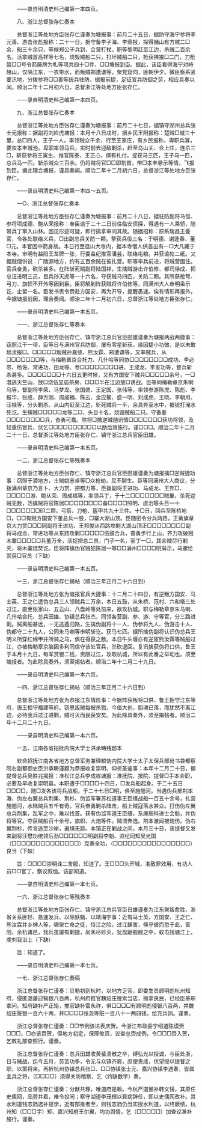 <!-- { "loadSidebar": true } -->
　　——录自明清史料己编第一本四页。

　　八、浙江总督张存仁奏本

　　总督浙江等处地方臣张存仁谨奏为塘报事：前月二十五日，据防守海宁参将李元善、游击张彪报称：二十一日，据守备李子海、李鼎报，探得赭山有方贼二□余，船三十余只，等候郑公子兵到，合营打杖。职等黎明赶至江边，杀贼二百余名，活拿贼首高祥等七名，烧毁贼船二只，打坏贼船二只，抢获狒狼□二门，刀枪盔□□号令箭藤牌为札等项共四十□件，□□塘报到臣。据此，该臣看得海宁对峙赭山，仅隔江东，一衣带水，而叛贼郑遭谦等，聚党窥伺，匪朝伊夕。微臣察系紧要汛地，分拨参将□□善等统兵驻防。据报前捷，足征官兵防御之劳，相应具奏以闻。顺治二年十二月初六日，总督浙江等处地方臣张存仁。

　　——录自明清史料己编第一本四页。

　　九、浙江总督张存仁奏本

　　总督浙江等处地方臣张存仁谨奏为塘报事：前月二十七日，据镇守湖州总兵张士元报称：据副将刘应虎塘报：本月十八日戌时，据乡民王阳报称：楚贼□城三十里，总□四人，王子一人，率领贼众千余，行至王家庄，有乡民报称，卑职兵寡，要攻孝丰城池。卑职率领马兵，实时前去迎敌剿杀，赶至乌山关、合上庄，连杀三□，斩获参将王寅生、推官陈泰、王正心，俱有札付。捉获马三匹，王子马一匹，总兵马一匹。斩杀贼众三百余。仍将贼将官□□即割首，带□孝丰悬示等情，飞报到臣。据此理合塘报，谨具奏闻。顺治二年十二月初六日，总督浙江等处地方臣张存仁。

　　——录自明清史料己编第一本四～五页。

　　一○、浙江总督张存仁奏本

　　总督浙江等处地方臣张存仁谨奏为塘报事：前月二十八日，据驻防副将马信、参将项成德、鲍从荣报称：奉臣谕于二十二日前往临安侦探，得遇有一人乘轿，随带兵丁窜入山林。因见形迹可疑，即行擒拿审问其故。随据招称：原系瑞昌王委官，令各处联络义兵，□出副总兵关防一颗。拏获兵役三名：于明德、谢逢春、董□元。本官因中箭身故。本日行至径山大寺内，据本寺僧人供首出有一□大凡藏于本寺。审明有益阳王龙牌一张，行委监纪推官潘芸，联络屯粮。并获谕帖二纸。又据贼僧供说：广陵源地方，约有五百余贼在彼扎营。职等率兵前进，将贼营围住。官兵奋勇，砍杀甚多。在阵斩死贼副将陆国祥，生擒贼游击许伯修、都司徐成、把总汪进明三员，目兵孙天虎等一十六名，夺获贼马四匹，关防二颗。其所获枪弩、弓刀、旗帜不开外等因到臣。臣将解到阵获贼将许伯修等，同满州大人审明枭示讫，止留一名。臣发书责令赍赴方国安，再为开导，提醒愚迷。俟有情形再报外，今据塘报前因，理合奏闻。顺治二年十二月初六日，总督浙江等处地方臣张存仁。

　　——录自明清史料己编第一本五页。

　　一一、浙江总督张存仁等奏本

　　总督浙江等处地方臣张存仁、镇守浙江总兵官臣田雄谨奏为塘报两战两捷事：窃照江干一带，臣等日与满州官兵防御，屡有零星斩获。缘因捷小功微，是以未敢琐渎报□。□□□□□叛贼孙嘉绩、熊汝霖、郑遭谦等，又率贼兵，从□□□□□□□等，与梅勒章京合托力、几什哈等同协□□□□□□□□成功、李必忠、杨佐、常进功、田龙等、参□□□□□□□□进、王成龙、李友功等，督兵斩杀甚多。□□□□□□□十六日五更时候，又有方国安下贼兵□□□□□余号，一□潜逃天竺山，放□烧伍显庙茶房，□□□半在江边放□诱战。臣等同梅勒章京朱喇马等，督副将李荣、马梦龙、张国勋、王定国、张伟等，率领参游陈虎、陈彪、李振华、张成、薛方刚、周成福、陈云、金应鳌、盛一明、刘成虎、王晓、李朝用、汪禄等，分头剿杀。从山内赶至江边，斩死贼兵一半，余具奔至水中，被铳打淹水死讫。生擒贼□□□□□龙等二□，头目十名，烧毁贼船二只。守备姜□□□□□□□□兵，奋勇可嘉。除将□擒逆贼随讯情□□□□□□□获功将领，及轻重伤官兵，伏乞□□□□□□□□□□以励后效施行。谨□□□。顺治二年十二月二十一日，总督浙江等处地方臣张存仁、镇守浙江总兵官臣田雄。

　　——录自明清史料己编第一本五页。

　　一二、浙江总督张存仁等残奏本

　　总督浙江等处地方臣张存仁、镇守浙江总兵官臣田雄谨奏为塘报擒□逆贼捷功事：窃照于潜地方，土贼姚志卓等□众抢劫，民不聊生。臣等同满州大人商议，分拨满州章京乃言卜、大力赏、把都力等，臣拨副将王进功、马成龙、王邦□、□□□□□游、鲍从荣、周成福等，率领兵丁，于十二□□□□□□□贼巢，杀死逆贼无数，活擒贼将官陈居□□□□□□□□备□□□□照明、虞治等头目一十□□□□□□□印二颗，弓箭、刀枪、盔甲共九十三件。十□日，回兵至陈桥地□，□□有贼方国安下董总兵一股，□寨大湖山顶。臣随密令分兵两路，正黄旗章京大力赏□□□同副将王进功、王邦俊从西路攻剿大湖山顶正□□□□□□□□副将马成龙、常进功等从东路攻剿□□□□□伍鼓合兵，奋勇步行上山，齐力攻破贼木寨□□□□□兵董万全，活捉把总二员，门子一名，家丁一□，其余贼尽行剿灭，将木寨烧焚讫。臣将阵擒伪官贼犯陈居一等□□满州□□□□明枭示，马骡给赏获□官员（下缺）

　　——录自明清史料己编第一本五页。

　　一三、浙江总督张存仁揭帖（顺治三年正月二十六日到）

　　总督浙江等处地方张为塘报官兵大捷事：十二月二十四日，有逆叛方国安、马士英、王之仁遣伪总兵三人领贼兵二万余，本日五鼓，从朱桥、范村、六和塔三处过江，直至张家山、五云山、八盘岭等处前来，欲攻杭城。职与梅勒章京朱马喇、几什哈合托、总兵田雄、协镇总兵张杰，同领各营副、参、游、守等官，分三路进剿。贼离船甚远，一无逃遁归路，生擒伪副将十一人、伪参将九人、伪游击十人、伪都守二十九人，公同朱马喇等审明斩讫。获马七匹。据所擒伪副将认识伪总兵王明义所穿红绵甲并所骑之马，俱在得获之数。本日牛头堰亦有逆宦熊汝霖等贼船过江，亦被梅勒章京脑因多利同信守该处官兵，杀砍退回。复讯擒获伪将口供，鲁王于本月十九日，每军赏银二钱，责限过江，攻取杭城，所以有此番之举动也。须至塘报者。为此除具奏外，须至揭帖者。顺治二年十二月二十九日。

　　——录自明清史料己编第一本六页。

　　一四、浙江总督张存仁揭帖（顺治三年正月二十六日到）

　　总督浙江等处地方张为恭报江东情形事：今据阵获叛将口供，鲁王拒守江东等府，唐王拒守福建等府。窃思叛贼每被杀戮，今值大创，胆魂已落，而犹然不离江边，必待我兵过江进剿，贼可灭而民获安矣。为此除具奏外，须至揭帖者。顺治二年十二月二十九日。

　　——录自明清史料己编第一本六页。

　　一五、江南各省招抚内院大学士洪承畴残题本

　　钦命招抚江南各省地方总督军务兼理粮饷内院大学士太子太保兵部尚书兼都察院右副都御史臣洪承畴谨题为恭报收复崇明、仰祈圣鉴事：本年十二月二十日，据提督总兵吴胜兆揭报：准松江总兵李成栋塘报：准抚院、按院、提督□手本会职，必要及早收复崇明县。本职遭于□□□□十四日，□发兵船起身。于二十五日□□□□，随□发各该将兵战船，于二十七日□明，俱至施翘河。当遇伪兵部荆本澈、伪左右翼总兵荆集、荆杉、伪监军署苏松道事王臣缙战船一百五十余号，扎营施翘河，水陆贼兵五千有奇。官兵奋勇剿杀阵击，船上贼寇落水甚众。打伤伪左翼总兵荆集，乱军之中，难以找首。获有伪监军道王臣缙，系庚辰科进士会魁，并伪将等官。夺获贼船百十余号，旗帜、大炮等件。贼溃奔逸。荆本澈闻被炮伤。伪右翼荆杉，传言逃至沙岸，遍缉无踪。本镇正在剿战之间，本月三十日，该提督又发来副将汪懋功统领后劲□□□□□□明副将李魁、监纪同知吴光国（□□□□□□□□□□□□□□）克奏全功，（□□□□□□□□□□□□□□□□）良当（下缺）

　　旨：□□□□崇明诛二舍服，知道了。王□□□头开城，准赦罪效用，有功人员□□官丁，察议叙恤。该部知道。

　　——录自明清史料己编第一本七页。

　　一六、浙江总督张存仁等残奏本

　　总督浙江等处地方臣张存仁、镇守浙江总兵官臣日雄谨奏为江东聚叛愈胜、浙省关系匪轻、恳速发兵、以除妖魑、以靖海宇事：近有马士英、方国安、王之仁、熊汝霖并乡绅人等，啸聚亡命之徒，恃江之险，过江肆害，倏乎彼而忽于此，富阳、余杭诸邑，我兵虽屡有剿捷，尚未尽殄灭，犹盘踞舰艘之中，蚁屯钱塘江上，虔刘我沿上（下缺）

　　旨：知道了。

　　——录自明清史料己编第一本七页。

　　一七、浙江总督张存仁奏稿

　　浙江总督张存仁谨奏：贝勒初到杭时，以地方乏官，即委生员顾明彪杭州知府，侵匿潞藩迎犒银八百两，杭州府推官魏绍庄搜索当店，擅拿良民，已经臣革职拿问。知府缺补严正矩，推官缺补雷永祚，俱□□□□有顾明彪侵银八百两，并魏绍庄赃银一百六十两，并□□□□张尧等赃一百八十一两四钱，给充兵饷。谨奏。

　　浙江总督张存仁谨奏：□□节例该进表庆贺。今浙江布政委宁绍道陈谟赍□□□，□亦该赍贺，但地方初定，保障攸资，议查总赍成例，令□□□赍入贺，乞敕礼部查照行。谨奏。

　　浙江总督张存仁谨奏：总兵田雄收黄蜚溃散之卒，缚弘光以投诚，与臣处浙，日与贼战，迄今五月，劳苦功多，令无与众镇齐肩，庶便责成，伏望授以提督之职，以策将来。再祈杭州协镇总兵张□、□□协镇张士元、嘉兴协镇李遇春，皆属主兵之将，（□□□□）须得关防稽察，乞（约缺数字）奏。

　　浙江总督张存仁谨奏：分猷共理，唯道府是赖。今杭严道推补韩文镜，其原任史儒网，品劳并着，难令投闲；察守湖道李茂根以衰病辞任，即以史儒网改补。其水利道钱志驺选补提学，近有部推者至，则钱志驺仍当实授水利道，以终厥绩。杭州知（□□□字）矩、嘉兴知府王尔翼，均协舆情，乞（□□□□□）加查议准补施行。谨奏。

